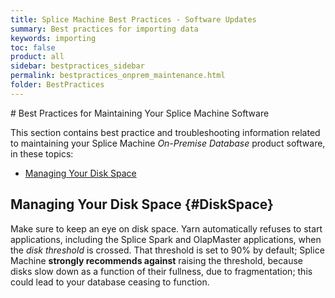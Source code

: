 ```yaml
---
title: Splice Machine Best Practices - Software Updates
summary: Best practices for importing data
keywords: importing
toc: false
product: all
sidebar: bestpractices_sidebar
permalink: bestpractices_onprem_maintenance.html
folder: BestPractices
---
```

<section>
<div class="TopicContent" data-swiftype-index="true" markdown="1">
# Best Practices for Maintaining Your Splice Machine Software


This section contains best practice and troubleshooting information related to maintaining your Splice Machine *On-Premise Database* product software, in these topics:

* [Managing Your Disk Space](#DiskSpace)


## Managing Your Disk Space {#DiskSpace}

Make sure to keep an eye on disk space. Yarn automatically refuses to start applications, including the Splice Spark and OlapMaster applications, when the *disk threshold* is crossed. That threshold is set to 90% by default; Splice Machine **strongly recommends against** raising the threshold, because disks slow down as a function of their fullness, due to fragmentation; this could lead to your database ceasing to function.

</div>
</section>
